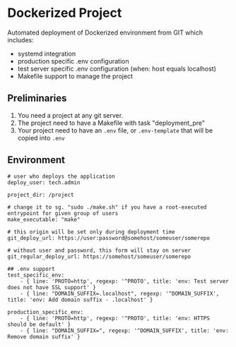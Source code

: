 Dockerized Project
==================

Automated deployment of Dockerized environment from GIT which includes:

- systemd integration
- production specific .env configuration
- test server specific .env configuration (when: host equals localhost)
- Makefile support to manage the project

Preliminaries
-------------

1. You need a project at any git server.
2. The project need to have a Makefile with task "deployment_pre"
3. Your project need to have an `.env` file, or `.env-template` that will be copied into `.env`

Environment
----------- 

```yamlex 
# user who deploys the application
deploy_user: tech.admin

project_dir: /project

# change it to sg. "sudo ./make.sh" if you have a root-executed entrypoint for given group of users
make_executable: "make"

# this origin will be set only during deployment time
git_deploy_url: https://user:password@somehost/someuser/somerepo

# without user and password, this form will stay on server
git_regular_deploy_url: https://somehost/someuser/somerepo

## .env support
test_specific_env:
    - { line: 'PROTO=http', regexp: '^PROTO', title: 'env: Test server does not have SSL support' }
    - { line: "DOMAIN_SUFFIX=.localhost", regexp: '^DOMAIN_SUFFIX', title: 'env: Add domain suffix - .localhost' }

production_specific_env:
    - { line: 'PROTO=http', regexp: '^PROTO', title: 'env: HTTPS should be default' }
    - { line: "DOMAIN_SUFFIX=", regexp: '^DOMAIN_SUFFIX', title: 'env: Remove domain suffix' }

```
